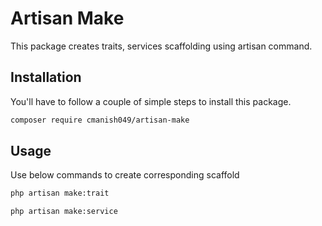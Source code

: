 # Artisan Make
This package creates traits, services scaffolding using artisan command.
## Installation
You'll have to follow a couple of simple steps to install this package.
```bash
composer require cmanish049/artisan-make
```

## Usage
Use below commands to create corresponding scaffold

```bash 
php artisan make:trait
```

```bash
php artisan make:service
```
